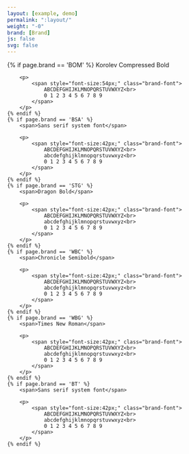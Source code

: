 ```yaml
---
layout: [example, demo]
permalink: ":layout/"
weight: "-0"
brand: [Brand]
js: false
svg: false
---
```


<div>
	{% if page.brand == 'BOM' %}
		<span>Korolev Compressed Bold</span>

		<p>
			<span style="font-size:54px;" class="brand-font">
				ABCDEFGHIJKLMNOPQRSTUVWXYZ<br>
				0 1 2 3 4 5 6 7 8 9
			</span>
		</p>
	{% endif %}
	{% if page.brand == 'BSA' %}
		<span>Sans serif system font</span>

		<p>
			<span style="font-size:42px;" class="brand-font">
				ABCDEFGHIJKLMNOPQRSTUVWXYZ<br>
				abcdefghijklmnopqrstuvwxyz<br>
				0 1 2 3 4 5 6 7 8 9
			</span>
		</p>
	{% endif %}
	{% if page.brand == 'STG' %}
		<span>Dragon Bold</span>

		<p>
			<span style="font-size:42px;" class="brand-font">
				ABCDEFGHIJKLMNOPQRSTUVWXYZ<br>
				abcdefghijklmnopqrstuvwxyz<br>
				0 1 2 3 4 5 6 7 8 9
			</span>
		</p>
	{% endif %}
	{% if page.brand == 'WBC' %}
		<span>Chronicle Semibold</span>

		<p>
			<span style="font-size:42px;" class="brand-font">
				ABCDEFGHIJKLMNOPQRSTUVWXYZ<br>
				abcdefghijklmnopqrstuvwxyz<br>
				0 1 2 3 4 5 6 7 8 9
			</span>
		</p>
	{% endif %}
	{% if page.brand == 'WBG' %}
		<span>Times New Roman</span>

		<p>
			<span style="font-size:42px;" class="brand-font">
				ABCDEFGHIJKLMNOPQRSTUVWXYZ<br>
				abcdefghijklmnopqrstuvwxyz<br>
				0 1 2 3 4 5 6 7 8 9
			</span>
		</p>
	{% endif %}
	{% if page.brand == 'BT' %}
		<span>Sans serif system font</span>

		<p>
			<span style="font-size:42px;" class="brand-font">
				ABCDEFGHIJKLMNOPQRSTUVWXYZ<br>
				abcdefghijklmnopqrstuvwxyz<br>
				0 1 2 3 4 5 6 7 8 9
			</span>
		</p>
	{% endif %}
</div>